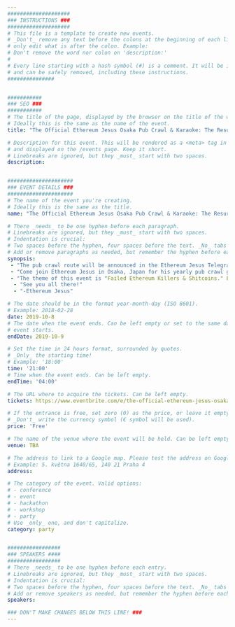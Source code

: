 ```yaml
---
####################
### INSTRUCTIONS ###
####################
# This file is a template to create new events.
# _Don't_ remove any text before the colons at the beginning of each line,
# only edit what is after the colon. Example:
# Don't remove the word nor colon on 'description:'
#
# Every line starting with a hash symbol (#) is a comment. It will be ignored
# and can be safely removed, including these instructions.
###############


###########
### SEO ###
###########
# The title of the page, displayed by the browser on the title of the window.
# Ideally this is the same as the name of the event.
title: "The Official Ethereum Jesus Osaka Pub Crawl & Karaoke: The Resurrection"

# Description for this event. This will be rendered as a <meta> tag in the HTML,
# and displayed on the /events page. Keep it short.
# Linebreaks are ignored, but they _must_ start with two spaces.
description: 


#####################
### EVENT DETAILS ###
#####################
# The name of the event you're creating.
# Ideally this is the same as the title.
name: "The Official Ethereum Jesus Osaka Pub Crawl & Karaoke: The Resurrection"

# There _needs_ to be one hyphen before each paragraph.
# Linebreaks are ignored, but they _must_ start with two spaces.
# Indentation is crucial:
# Two spaces before the hyphen, four spaces before the text. _No_ tabs allowed.
# Add or remove paragraphs as needed, but remember the hyphen before each entry.
synopsis:
 - "The pub crawl route will be announced in the Ethereum Jesus Telegram (link below), stayed tuned!" 
 - "Come join Ethereum Jesus in Osaka, Japan for his yearly pub crawl gathering at DevConV with fellow Ethereum disciples as we take over the city in droves for Japan Blockchain Week! Follow my Twitter or Telegram Group for updates on the pub crawl route and karaoke spot as well as any additional changes. This will be a fun way to get to know this beautiful city as we drink our way through Osaka. Come and make new friends on the first night of DevCon5 Osaka and have a night to remember. If you have any questions, or need to find us on our journey, please message your Co-Host Ethereum Jesus on Twitter or Telegram. This will be an informal and traditional style pub crawl." 
 - "The theme of this event is "Failed Ethereum Killers & Shitcoins." Ethereum Jesus, The-All Seeing Eye, knows you have embarrassing Shitcoin T-shirts and swag (I'm looking at you TRONIX, EOS, and NEO) tucked away in your closet from the many Crypto conferences you've been to over the past three years. This is your chance to finally wear them out and repent your sins with Ethereum Jesus in preparation for Serenity. Make sure you pack your swag in your suitcase before your flight! Let's get a good laugh out of all of them and have Ethereum Jesus turn your water into rice wine (sake). *If you wear an Ethereum T-Shirt you're buying me a shot.*" 
  - "See you all there!" 
  - "-Ethereum Jesus" 

# The date should be in the format year-month-day (ISO 8601).
# Example: 2018-02-28
date: 2019-10-8
# The date when the event ends. Can be left empty or set to the same day the
# event starts.
endDate: 2019-10-9

# Set the time in 24 hours format, surrounded by quotes.
# _Only_ the starting time!
# Example: '18:00'
time: '21:00'
# Time when the event ends. Can be left empty.
endTime: '04:00'

# The URL where to acquire the tickets. Can be left empty.
tickets: https://www.eventbrite.com/e/the-official-ethereum-jesus-osaka-pub-crawl-karaoke-the-resurrection-tickets-74241934625

# If the entrance is free, set zero (0) as the price, or leave it empty.
# _Don't_ write the currency symbol (€ symbol will be used).
price: 'Free'

# The name of the venue where the event will be held. Can be left empty.
venue: TBA

# The address to link to a Google map. Please test the address on Google Maps.
# Example: 5. května 1640/65, 140 21 Praha 4
address: 

# The category of the event. Valid options:
# - conference
# - event
# - hackathon
# - workshop
# - party
# Use _only_ one, and don't capitalize.
category: party


#################
### SPEAKERS ####
#################
# There _needs_ to be one hyphen before each entry.
# Linebreaks are ignored, but they _must_ start with two spaces.
# Indentation is crucial:
# Two spaces before the hyphen, four spaces before the text. _No_ tabs allowed.
# Add or remove speakers as needed, but remember the hyphen before each entry.
speakers:

### DON'T MAKE CHANGES BELOW THIS LINE! ###
---
```

<!-- ### DON'T MAKE CHANGES BELOW THIS LINE! ### -->

<Event-Content/>
